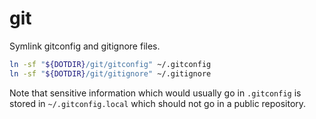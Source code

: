 git
===

Symlink gitconfig and gitignore files.

```bash
ln -sf "${DOTDIR}/git/gitconfig" ~/.gitconfig
ln -sf "${DOTDIR}/git/gitignore" ~/.gitignore
```

Note that sensitive information which would usually go in `.gitconfig` is stored in `~/.gitconfig.local` which should not go in a public repository.
